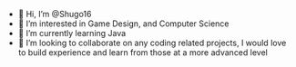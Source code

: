 - 👋 Hi, I’m @Shugo16
- 👀 I’m interested in Game Design, and Computer Science
- 🌱 I’m currently learning Java
- 💞️ I’m looking to collaborate on any coding related projects,
I would love to build experience and learn from those at a more advanced level

<!---
Shugo16/Shugo16 is a ✨ special ✨ repository because its `README.md` (this file) appears on your GitHub profile.
You can click the Preview link to take a look at your changes.
--->
